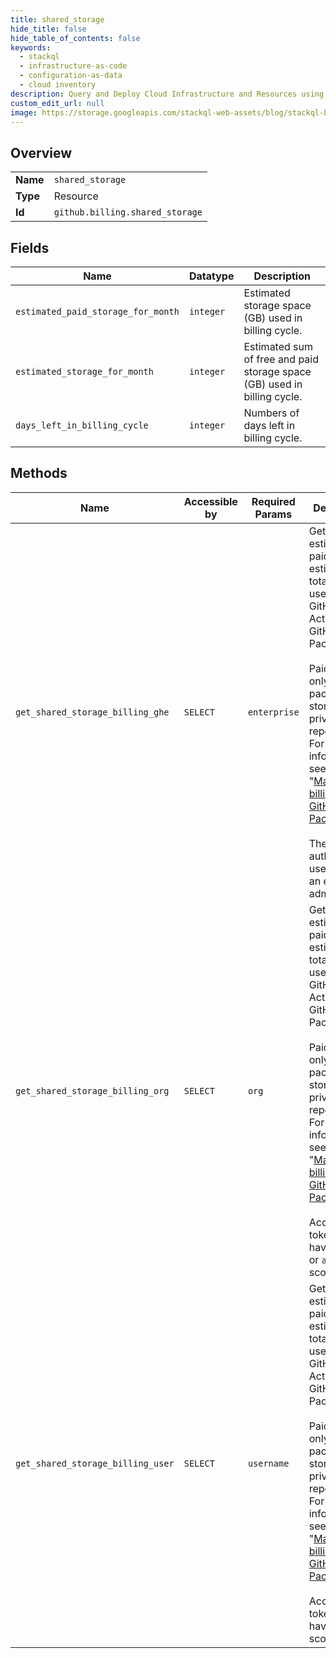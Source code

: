```yaml
---
title: shared_storage
hide_title: false
hide_table_of_contents: false
keywords:
  - stackql
  - infrastructure-as-code
  - configuration-as-data
  - cloud inventory
description: Query and Deploy Cloud Infrastructure and Resources using SQL
custom_edit_url: null
image: https://storage.googleapis.com/stackql-web-assets/blog/stackql-blog-post-featured-image.png
---
```

  
    

## Overview
<table><tbody>
<tr><td><b>Name</b></td><td><code>shared_storage</code></td></tr>
<tr><td><b>Type</b></td><td>Resource</td></tr>
<tr><td><b>Id</b></td><td><code>github.billing.shared_storage</code></td></tr>
</tbody></table>

## Fields
| Name | Datatype | Description |
| ---- | -------- | ----------- |
| `estimated_paid_storage_for_month` | `integer` | Estimated storage space (GB) used in billing cycle. |
| `estimated_storage_for_month` | `integer` | Estimated sum of free and paid storage space (GB) used in billing cycle. |
| `days_left_in_billing_cycle` | `integer` | Numbers of days left in billing cycle. |
## Methods
| Name | Accessible by | Required Params | Description |
| ---- | ------------- | --------------- | ----------- |
| `get_shared_storage_billing_ghe` | `SELECT` | `enterprise` | Gets the estimated paid and estimated total storage used for GitHub Actions and GitHub Packages.<br /><br />Paid minutes only apply to packages stored for private repositories. For more information, see "[Managing billing for GitHub Packages](https://docs.github.com/github/setting-up-and-managing-billing-and-payments-on-github/managing-billing-for-github-packages)."<br /><br />The authenticated user must be an enterprise admin. |
| `get_shared_storage_billing_org` | `SELECT` | `org` | Gets the estimated paid and estimated total storage used for GitHub Actions and GitHub Packages.<br /><br />Paid minutes only apply to packages stored for private repositories. For more information, see "[Managing billing for GitHub Packages](https://docs.github.com/github/setting-up-and-managing-billing-and-payments-on-github/managing-billing-for-github-packages)."<br /><br />Access tokens must have the `repo` or `admin:org` scope. |
| `get_shared_storage_billing_user` | `SELECT` | `username` | Gets the estimated paid and estimated total storage used for GitHub Actions and GitHub Packages.<br /><br />Paid minutes only apply to packages stored for private repositories. For more information, see "[Managing billing for GitHub Packages](https://docs.github.com/github/setting-up-and-managing-billing-and-payments-on-github/managing-billing-for-github-packages)."<br /><br />Access tokens must have the `user` scope. |
